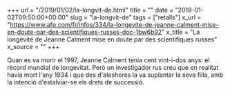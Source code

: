 +++
url = "/2019/01/02/la-longvit-de.html"
title = ""
date = "2019-01-02T09:50:00+00:00"
slug = "la-longvit-de"
tags = ["retalls"]
x_url = "https://www.afp.com/fr/infos/334/la-longevite-de-jeanne-calment-mise-en-doute-par-des-scientifiques-russes-doc-1bw6b92"
x_title = "La longévité de Jeanne Calment mise en doute par des scientifiques russes"
x_source = ""
+++


Quan es va morir el 1997, Jeanne Calment tenia cent vint-i-dos anys: el rècord mundial de longevitat. Però un investigador rus creu que en realitat havia mort l'any 1934 i que des d'aleshores la va suplantar la seva filla, amb la intenció d'estalviar-se els drets de successió.
